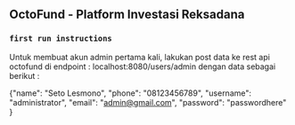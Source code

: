 ## OctoFund - Platform Investasi Reksadana

### `first run instructions`

Untuk membuat akun admin pertama kali, lakukan post data ke rest api octofund di endpoint : localhost:8080/users/admin dengan data sebagai berikut :

{"name": "Seto Lesmono", "phone": "08123456789", "username": "administrator", "email": "admin@gmail.com", "password": "passwordhere" }
